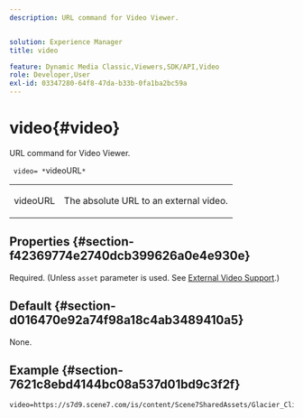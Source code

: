```yaml
---
description: URL command for Video Viewer.


solution: Experience Manager
title: video

feature: Dynamic Media Classic,Viewers,SDK/API,Video
role: Developer,User
exl-id: 03347280-64f8-47da-b33b-0fa1ba2bc59a
---
```

# video{#video}

URL command for Video Viewer.

 ` video= *`videoURL`*`

<table id="table_C616483932C2482CA9794DDD7313FD7C"> 
 <tbody> 
  <tr> 
   <td colname="col1"> <p> <span class="codeph"> <span class="varname"> videoURL</span> </span> </p> </td> 
   <td colname="col2"> <p> The absolute URL to an external video. </p> </td> 
  </tr> 
 </tbody> 
</table>

## Properties {#section-f42369774e2740dcb399626a0e4e930e}

Required. (Unless `asset` parameter is used. See [External Video Support](../../../c-html5-s7-aem-asset-viewers/c-html5-video-reference/r-html5-video-viewer-20-external-video-support.md#concept-22c67fee43274a29b28ee16770b1b1f3).)

## Default {#section-d016470e92a74f98a18c4ab3489410a5}

None.

## Example {#section-7621c8ebd4144bc08a537d01bd9c3f2f}

```
video=https://s7d9.scene7.com/is/content/Scene7SharedAssets/Glacier_Climber_MP4
```
